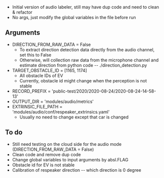 * Initial version of audio labeler, still may have dup code and need to clean & refactor
* No args, just modify the global variables in the file before run

## Arguments

* DIRECTION_FROM_RAW_DATA = False
  * To extract direction detection data directly from the audio channel, set this to False
  * Otherwise, will collection raw data from the microphone channel and estimate direction from python code -- ./direction_detection.py
* TARGET_OBSTACLE_ID = [1165, 1174]
  * All obstacle IDs of EV
  * Currently, obstacle id might change when the perception is not stable
* RECORD_PREFIX = 'public-test/2020/2020-08-24/2020-08-24-14-58-13'
* OUTPUT_DIR = 'modules/audio/metrics'
* EXTRINSIC_FILE_PATH = 'modules/audio/conf/respeaker_extrinsics.yaml'
  * Usually no need to change except that car is changed

## To do

* Still need testing on the cloud side for the audio mode (DIRECTION_FROM_RAW_DATA = False)
* Clean code and remove dup code
* Change global variables to input arguments by absl.FLAG
* Obstacle id for EV is not stable
* Calibration of respeaker direction -- which direction is 0 degree